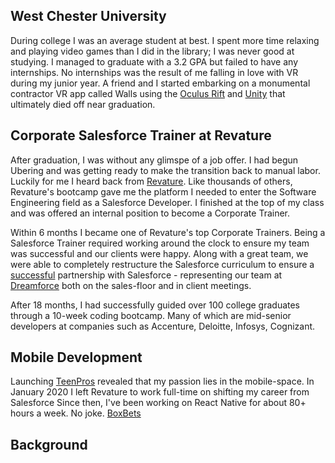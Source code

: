 ## West Chester University
During college I was an average student at best. I spent more time relaxing and playing video games than I did in the library; I was never good at studying. I managed to graduate with a 3.2 GPA but failed to have any internships. No internships was the result of me falling in love with VR during my junior year. A friend and I started embarking on a monumental contractor VR app called Walls using the [Oculus Rift](https://www.oculus.com/) and [Unity](https://unity.com/) that ultimately died off near graduation.

## Corporate Salesforce Trainer at Revature
After graduation, I was without any glimspe of a job offer. I had begun Ubering and was getting ready to make the transition back to manual labor. Luckily for me I heard back from [Revature](revature.com). Like thousands of others, Revature's bootcamp gave me the platform I needed to enter the Software Engineering field as a Salesforce Developer. I finished at the top of my class and was offered an internal position to become a Corporate Trainer.

Within 6 months I became one of Revature's top Corporate Trainers. Being a Salesforce Trainer required working around the clock to ensure my team was successful and our clients were happy. Along with a great team, we were able to completely restructure the Salesforce curriculum to ensure a [successful](https://www.linkedin.com/posts/revature_revature-becomes-a-trailhead-academy-authorized-activity-6668154566971797505-9cKd) partnership with Salesforce - representing our team at [Dreamforce](https://www.linkedin.com/posts/matthew-ruiz-099253116_revature-activity-6600111401044369409-PdsE) both on the sales-floor and in client meetings.

After 18 months, I had successfully guided over 100 college graduates through a 10-week coding bootcamp. Many of which are mid-senior developers at companies such as Accenture, Deloitte, Infosys, Cognizant. 

## Mobile Development
Launching [TeenPros](teenprofessionals.com) revealed that my passion lies in the mobile-space. In January 2020 I left Revature to work full-time on shifting my career from Salesforce
Since then, I've been working on React Native for about 80+ hours a week. No joke. [BoxBets](boxbetsapp.com)

## Background


